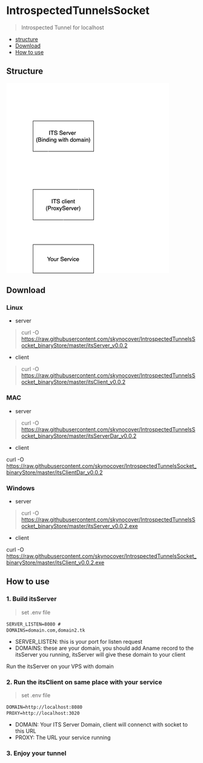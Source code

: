 # IntrospectedTunnelsSocket

> Introspected Tunnel for localhost

- [structure](#structure)
- [Download](#download)
- [How to use](#how-to-use)

## Structure

![structure.png](structure.png)

## Download

### Linux

- server

> curl -O https://raw.githubusercontent.com/skynocover/IntrospectedTunnelsSocket_binaryStore/master/itsServer_v0.0.2

- client

> curl -O https://raw.githubusercontent.com/skynocover/IntrospectedTunnelsSocket_binaryStore/master/itsClient_v0.0.2

### MAC

- server

> curl -O https://raw.githubusercontent.com/skynocover/IntrospectedTunnelsSocket_binaryStore/master/itsServerDar_v0.0.2

- client

curl -O https://raw.githubusercontent.com/skynocover/IntrospectedTunnelsSocket_binaryStore/master/itsClientDar_v0.0.2

### Windows

- server

> curl -O https://raw.githubusercontent.com/skynocover/IntrospectedTunnelsSocket_binaryStore/master/itsServer_v0.0.2.exe

- client

curl -O https://raw.githubusercontent.com/skynocover/IntrospectedTunnelsSocket_binaryStore/master/itsClient_v0.0.2.exe

## How to use

### 1. Build itsServer

> set .env file

```
SERVER_LISTEN=8080 # 
DOMAINS=domain.com,domain2.tk 
```

- SERVER_LISTEN: this is your port for listen request
- DOMAINS: these are your domain, you should add Aname record to the itsServer you running, itsServer will give these domain to your client

Run the itsServer on your VPS with domain

### 2. Run the itsClient on same place with your service

> set .env file

```
DOMAIN=http://localhost:8080
PROXY=http://localhost:3020
```

- DOMAIN: Your ITS Server Domain, client will connenct with socket to this URL
- PROXY: The URL your service running

### 3. Enjoy your tunnel

